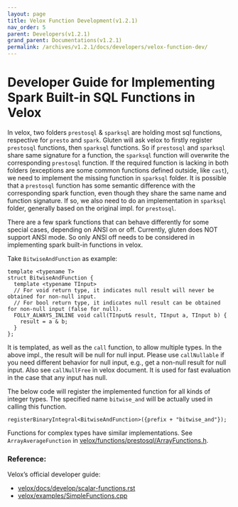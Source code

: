 ```yaml
---
layout: page
title: Velox Function Development(v1.2.1)
nav_order: 5
parent: Developers(v1.2.1)
grand_parent: Documentations(v1.2.1)
permalink: /archives/v1.2.1/docs/developers/velox-function-dev/
---
```

# Developer Guide for Implementing Spark Built-in SQL Functions in Velox

In velox, two folders `prestosql` & `sparksql` are holding most sql functions, respective for `presto` and `spark`. Gluten will ask velox to firstly register `prestosql` functions, then `sparksql` functions. So if `prestosql`
and `sparksql` share same signature for a function, the `sparksql` function will overwrite the corresponding `prestosql` function. If the required function is lacking in both folders (exceptions are some common functions defined
outside, like `cast`), we need to implement the missing function in `sparksql` folder. It is possible that a `prestosql` function has some semantic difference with the corresponding spark function, even though they share the
same name and function signature. If so, we also need to do an implementation in `sparksql` folder, generally based on the original impl. for `prestosql`.

There are a few spark functions that can behave differently for some special cases, depending on ANSI on or off. Currently, gluten does NOT support ANSI mode. So only ANSI off needs to be considered in implementing spark
built-in functions in velox.

Take `BitwiseAndFunction` as example:

```
template <typename T>
struct BitwiseAndFunction {
  template <typename TInput>
  // For void return type, it indicates null result will never be obtained for non-null input.
  // For bool return type, it indicates null result can be obtained for non-null input (false for null).
  FOLLY_ALWAYS_INLINE void call(TInput& result, TInput a, TInput b) {
    result = a & b;
  }
};
``` 
It is templated, as well as the `call` function, to allow multiple types. In the above impl., the result will be null for null input.
Please use `callNullable` if you need different behavior for null input, e.g., get a non-null result for null input. Also see `callNullFree` in velox document.
It is used for fast evaluation in the case that any input has null.

The below code will register the implemented function for all kinds of integer types. The specified name `bitwise_and` will be actually used in calling this function.
```
registerBinaryIntegral<BitwiseAndFunction>({prefix + "bitwise_and"});
```

Functions for complex types have similar implementations. 
See `ArrayAverageFunction` in [velox/functions/prestosql/ArrayFunctions.h](https://github.com/facebookincubator/velox/blob/main/velox/functions/prestosql/ArrayFunctions.h).

### Reference:
Velox’s official developer guide:
  * [velox/docs/develop/scalar-functions.rst](https://github.com/facebookincubator/velox/blob/main/velox/docs/develop/scalar-functions.rst)
  * [velox/examples/SimpleFunctions.cpp](https://github.com/facebookincubator/velox/blob/main/velox/examples/SimpleFunctions.cpp)
